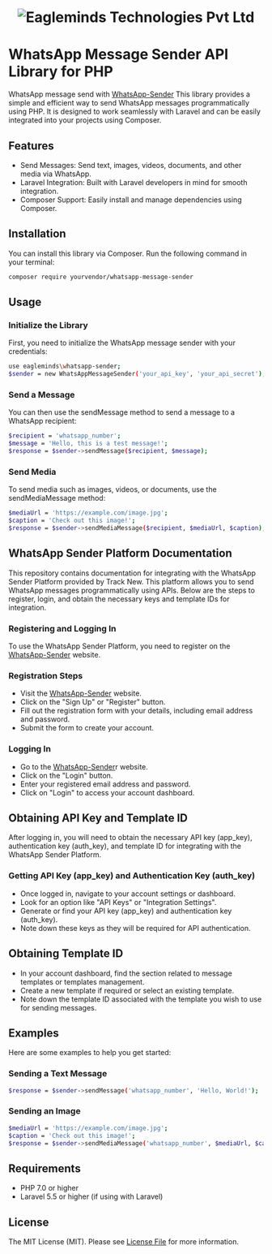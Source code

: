 <h1 align="center"><img src="https://eagleminds.net/wp-content/uploads/2023/04/eagleminds-logo-final-copy-1.png" alt="Eagleminds Technologies Pvt Ltd"></h1>

# WhatsApp Message Sender API Library for PHP

WhatsApp message send with [WhatsApp-Sender](https://sender.track-new.com/) This library provides a simple and efficient way to send WhatsApp messages programmatically using PHP. It is designed to work seamlessly with Laravel and can be easily integrated into your projects using Composer.

## Features
- Send Messages: Send text, images, videos, documents, and other media via WhatsApp.
- Laravel Integration: Built with Laravel developers in mind for smooth integration.
- Composer Support: Easily install and manage dependencies using Composer.

## Installation

You can install this library via Composer. Run the following command in your terminal:
```sh
composer require yourvendor/whatsapp-message-sender
```

## Usage
### Initialize the Library
First, you need to initialize the WhatsApp message sender with your credentials:
```sh
use eagleminds\whatsapp-sender;
$sender = new WhatsAppMessageSender('your_api_key', 'your_api_secret');
```
### Send a Message
You can then use the sendMessage method to send a message to a WhatsApp recipient:
```sh
$recipient = 'whatsapp_number';
$message = 'Hello, this is a test message!';
$response = $sender->sendMessage($recipient, $message);
```
### Send Media
To send media such as images, videos, or documents, use the sendMediaMessage method:
```sh
$mediaUrl = 'https://example.com/image.jpg';
$caption = 'Check out this image!';
$response = $sender->sendMediaMessage($recipient, $mediaUrl, $caption);
```
## WhatsApp Sender Platform Documentation
This repository contains documentation for integrating with the WhatsApp Sender Platform provided by Track New. This platform allows you to send WhatsApp messages programmatically using APIs. Below are the steps to register, login, and obtain the necessary keys and template IDs for integration.

### Registering and Logging In
To use the WhatsApp Sender Platform, you need to register on the [WhatsApp-Sender](https://sender.track-new.com/) website.

### Registration Steps
 - Visit the [WhatsApp-Sender](https://sender.track-new.com/) website.
 - Click on the "Sign Up" or "Register" button.
 - Fill out the registration form with your details, including email address and password.
- Submit the form to create your account.
### Logging In
 - Go to the [WhatsApp-Sender](https://sender.track-new.com/)r website.
 - Click on the "Login" button.
 - Enter your registered email address and password.
 - Click on "Login" to access your account dashboard.
## Obtaining API Key and Template ID
  After logging in, you will need to obtain the necessary API key (app_key), authentication key (auth_key), and template ID for integrating with the WhatsApp Sender Platform.

 ### Getting API Key (app_key) and Authentication Key (auth_key)
 - Once logged in, navigate to your account settings or dashboard.
 - Look for an option like "API Keys" or "Integration Settings".
 - Generate or find your API key (app_key) and authentication key (auth_key).
 - Note down these keys as they will be required for API authentication.
 ## Obtaining Template ID
- In your account dashboard, find the section related to message templates or templates management.
 - Create a new template if required or select an existing template.
 - Note down the template ID associated with the template you wish to use for sending messages.
   
## Examples
Here are some examples to help you get started:

### Sending a Text Message
```sh
$response = $sender->sendMessage('whatsapp_number', 'Hello, World!');
```
### Sending an Image
```sh
$mediaUrl = 'https://example.com/image.jpg';
$caption = 'Check out this image!';
$response = $sender->sendMediaMessage('whatsapp_number', $mediaUrl, $caption);
```
## Requirements
 - PHP 7.0 or higher
 - Laravel 5.5 or higher (if using with Laravel)
 

## License

The MIT License (MIT). Please see [License File](LICENSE.md) for more information.
